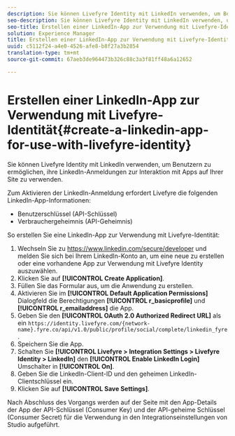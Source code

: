 ```yaml
---
description: Sie können Livefyre Identity mit LinkedIn verwenden, um Benutzern zu ermöglichen, ihre LinkedIn-Anmeldungen zur Interaktion mit Apps auf Ihrer Site zu verwenden.
seo-description: Sie können Livefyre Identity mit LinkedIn verwenden, um Benutzern zu ermöglichen, ihre LinkedIn-Anmeldungen zur Interaktion mit Apps auf Ihrer Site zu verwenden.
seo-title: Erstellen einer LinkedIn-App zur Verwendung mit Livefyre-Identität
solution: Experience Manager
title: Erstellen einer LinkedIn-App zur Verwendung mit Livefyre-Identität
uuid: c5112f24-a4e0-4526-afe8-b8f27a3b2854
translation-type: tm+mt
source-git-commit: 67aeb3de964473b326c88c3a3f81ff48a6a12652

---
```



# Erstellen einer LinkedIn-App zur Verwendung mit Livefyre-Identität{#create-a-linkedin-app-for-use-with-livefyre-identity}

Sie können Livefyre Identity mit LinkedIn verwenden, um Benutzern zu ermöglichen, ihre LinkedIn-Anmeldungen zur Interaktion mit Apps auf Ihrer Site zu verwenden.

Zum Aktivieren der LinkedIn-Anmeldung erfordert Livefyre die folgenden LinkedIn-App-Informationen:

* Benutzerschlüssel (API-Schlüssel)
* Verbrauchergeheimnis (API-Geheimnis)

So erstellen Sie eine LinkedIn-App zur Verwendung mit Livefyre-Identität:

1. Wechseln Sie zu https://www.linkedin.com/secure/developer und melden Sie sich bei Ihrem LinkedIn-Konto an, um eine neue zu erstellen oder eine vorhandene App zur Verwendung mit Livefyre Identity auszuwählen.
1. Klicken Sie auf **[!UICONTROL Create Application]**.
1. Füllen Sie das Formular aus, um die Anwendung zu erstellen.
1. Aktivieren Sie im **[!UICONTROL Default Application Permissions]** Dialogfeld die Berechtigungen **[!UICONTROL r_basicprofile]** und **[!UICONTROL r_emailaddress]** die App.
1. Geben Sie den **[!UICONTROL OAuth 2.0 Authorized Redirect URL]** als ein `https://identity.livefyre.com/{network-name}.fyre.co/api/v1.0/public/profile/social/complete/linkedin_fyre`.
1. Speichern Sie die App.
1. Schalten Sie **[!UICONTROL Livefyre > Integration Settings > Livefyre Identity > LinkedIn]** den **[!UICONTROL Enable LinkedIn Login]** Umschalter in **[!UICONTROL On]**.
1. Geben Sie die LinkedIn-Client-ID und den geheimen LinkedIn-Clientschlüssel ein.
1. Klicken Sie auf **[!UICONTROL Save Settings]**.

Nach Abschluss des Vorgangs werden auf der Seite mit den App-Details der App der API-Schlüssel (Consumer Key) und der API-geheime Schlüssel (Consumer Secret) für die Verwendung in den Integrationseinstellungen von Studio aufgeführt.

